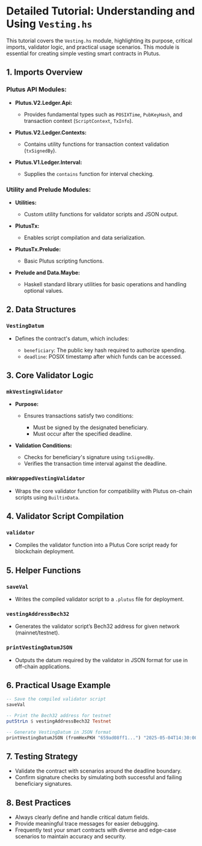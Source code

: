 # Detailed Tutorial: Understanding and Using `Vesting.hs`

This tutorial covers the `Vesting.hs` module, highlighting its purpose, critical imports, validator logic, and practical usage scenarios. This module is essential for creating simple vesting smart contracts in Plutus.

## 1. Imports Overview

### Plutus API Modules:

* **Plutus.V2.Ledger.Api:**

  * Provides fundamental types such as `POSIXTime`, `PubKeyHash`, and transaction context (`ScriptContext`, `TxInfo`).
* **Plutus.V2.Ledger.Contexts:**

  * Contains utility functions for transaction context validation (`txSignedBy`).
* **Plutus.V1.Ledger.Interval:**

  * Supplies the `contains` function for interval checking.

### Utility and Prelude Modules:

* **Utilities:**

  * Custom utility functions for validator scripts and JSON output.
* **PlutusTx:**

  * Enables script compilation and data serialization.
* **PlutusTx.Prelude:**

  * Basic Plutus scripting functions.
* **Prelude and Data.Maybe:**

  * Haskell standard library utilities for basic operations and handling optional values.

## 2. Data Structures

### `VestingDatum`

* Defines the contract's datum, which includes:

  * `beneficiary`: The public key hash required to authorize spending.
  * `deadline`: POSIX timestamp after which funds can be accessed.

## 3. Core Validator Logic

### `mkVestingValidator`

* **Purpose:**

  * Ensures transactions satisfy two conditions:

    * Must be signed by the designated beneficiary.
    * Must occur after the specified deadline.

* **Validation Conditions:**

  * Checks for beneficiary's signature using `txSignedBy`.
  * Verifies the transaction time interval against the deadline.

### `mkWrappedVestingValidator`

* Wraps the core validator function for compatibility with Plutus on-chain scripts using `BuiltinData`.

## 4. Validator Script Compilation

### `validator`

* Compiles the validator function into a Plutus Core script ready for blockchain deployment.

## 5. Helper Functions

### `saveVal`

* Writes the compiled validator script to a `.plutus` file for deployment.

### `vestingAddressBech32`

* Generates the validator script’s Bech32 address for given network (mainnet/testnet).

### `printVestingDatumJSON`

* Outputs the datum required by the validator in JSON format for use in off-chain applications.

## 6. Practical Usage Example

```haskell
-- Save the compiled validator script
saveVal

-- Print the Bech32 address for testnet
putStrLn $ vestingAddressBech32 Testnet

-- Generate VestingDatum in JSON format
printVestingDatumJSON (fromHexPKH "659ad08ff1...") "2025-05-04T14:30:00Z"
```

## 7. Testing Strategy

* Validate the contract with scenarios around the deadline boundary.
* Confirm signature checks by simulating both successful and failing beneficiary signatures.

## 8. Best Practices

* Always clearly define and handle critical datum fields.
* Provide meaningful trace messages for easier debugging.
* Frequently test your smart contracts with diverse and edge-case scenarios to maintain accuracy and security.

